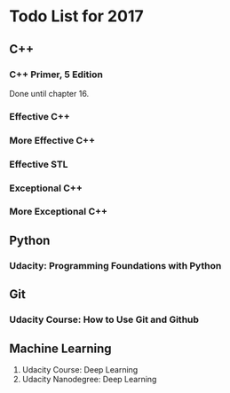 # Todo List for 2017

## C++


###  C++ Primer, 5 Edition
Done until chapter 16.

### Effective C++

### More Effective C++

### Effective STL

### Exceptional C++

### More Exceptional C++




## Python

###  Udacity: Programming Foundations with Python




## Git

### Udacity Course: How to Use Git and Github


## Machine Learning

1. Udacity Course: Deep Learning
2. Udacity Nanodegree: Deep Learning




